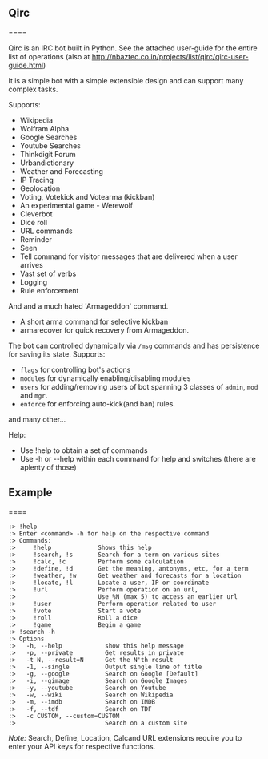 ## Qirc ##
====

Qirc is an IRC bot built in Python. See the attached user-guide for the entire list of operations (also at http://nbaztec.co.in/projects/list/qirc/qirc-user-guide.html)

It is a simple bot with a simple extensible design and can support many complex tasks.

Supports:
* Wikipedia
* Wolfram Alpha
* Google Searches
* Youtube Searches
* Thinkdigit Forum
* Urbandictionary
* Weather and Forecasting
* IP Tracing
* Geolocation
* Voting, Votekick and Votearma (kickban)
* An experimental game - Werewolf 
* Cleverbot
* Dice roll
* URL commands
* Reminder
* Seen
* Tell command for visitor messages that are delivered when a user arrives
* Vast set of verbs
* Logging
* Rule enforcement
  
  
And and a much hated 'Armageddon' command.
* A short arma command for selective kickban
* armarecover for quick recovery from Armageddon.

The bot can controlled dynamically via `/msg` commands and has persistence for saving its state.
Supports:
* `flags` for controlling bot's actions
* `modules` for dynamically enabling/disabling modules
* `users` for adding/removing users of bot spanning 3 classes of `admin`, `mod` and `mgr`.
* `enforce` for enforcing auto-kick(and ban) rules.

and many other...
  
Help:
* Use !help to obtain a set of commands
* Use -h or --help within each command for help and switches (there are aplenty of those)
  
  
## Example ##
====

```plaintext
:> !help  
:> Enter <command> -h for help on the respective command  
:> Commands:    
:>     !help             Shows this help  
:>     !search, !s       Search for a term on various sites  
:>     !calc, !c         Perform some calculation  
:>     !define, !d       Get the meaning, antonyms, etc, for a term  
:>     !weather, !w      Get weather and forecasts for a location  
:>     !locate, !l       Locate a user, IP or coordinate  
:>     !url              Perform operation on an url,    
:>                       Use %N (max 5) to access an earlier url  
:>     !user             Perform operation related to user  
:>     !vote             Start a vote  
:>     !roll             Roll a dice  
:>     !game             Begin a game    
:> !search -h  
:> Options  
:>   -h, --help            show this help message  
:>   -p, --private         Get results in private  
:>   -t N, --result=N      Get the N'th result  
:>   -1, --single          Output single line of title  
:>   -g, --google          Search on Google [Default]  
:>   -i, --gimage          Search on Google Images  
:>   -y, --youtube         Search on Youtube  
:>   -w, --wiki            Search on Wikipedia  
:>   -m, --imdb            Search on IMDB  
:>   -f, --tdf             Search on TDF  
:>   -c CUSTOM, --custom=CUSTOM  
:>                         Search on a custom site
```


*Note:* Search, Define, Location, Calcand URL extensions require you to enter your API keys for respective functions.